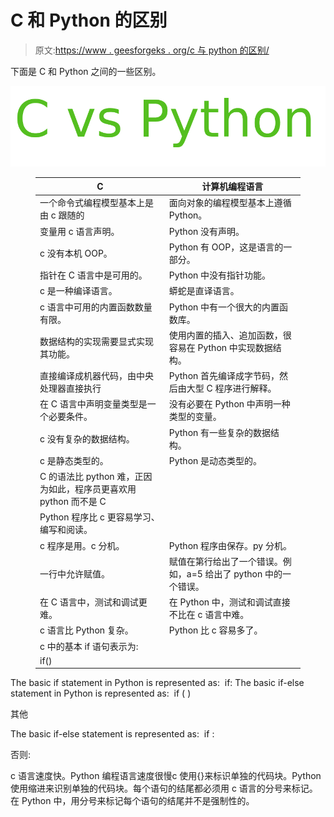 # C 和 Python 的区别

> 原文:[https://www . geesforgeks . org/c 与 python 的区别/](https://www.geeksforgeeks.org/difference-between-c-and-python/)

下面是 C 和 Python 之间的一些区别。

![](img/b77e87cb00d52508b8cca18437f9ad83.png)

<figure class="table">

| C | 计算机编程语言 |
| --- | --- |
| 一个命令式编程模型基本上是由 c 跟随的 | 面向对象的编程模型基本上遵循 Python。 |
| 变量用 c 语言声明。 | Python 没有声明。 |
| c 没有本机 OOP。 | Python 有 OOP，这是语言的一部分。 |
| 指针在 C 语言中是可用的。 | Python 中没有指针功能。 |
| c 是一种编译语言。 | 蟒蛇是直译语言。 |
| c 语言中可用的内置函数数量有限。 | Python 中有一个很大的内置函数库。 |
| 数据结构的实现需要显式实现其功能。 | 使用内置的插入、追加函数，很容易在 Python 中实现数据结构。 |
| 直接编译成机器代码，由中央处理器直接执行 | Python 首先编译成字节码，然后由大型 C 程序进行解释。 |
| 在 C 语言中声明变量类型是一个必要条件。 | 没有必要在 Python 中声明一种类型的变量。 |
| c 没有复杂的数据结构。 | Python 有一些复杂的数据结构。 |
| c 是静态类型的。 | Python 是动态类型的。 |
| C 的语法比 python 难，正因为如此，程序员更喜欢用 python 而不是 C
 | Python 程序比 c 更容易学习、编写和阅读。 |
| c 程序是用。c 分机。 | Python 程序由保存。py 分机。 |
| 一行中允许赋值。 | 赋值在第行给出了一个错误。例如，a=5 给出了 python 中的一个错误。 |
| 在 C 语言中，测试和调试更难。 | 在 Python 中，测试和调试直接不比在 c 语言中难。 |
| c 语言比 Python 复杂。 | Python 比 c 容易多了。 |
| c 中的基本 if 语句表示为:
if() |

</figure>

The basic if statement in Python is represented as: 
if: The basic if-else statement in Python is represented as: 
if ( ) 

其他

The basic if-else statement is represented as: 
if : 

否则:

c 语言速度快。Python 编程语言速度很慢c 使用{}来标识单独的代码块。Python 使用缩进来识别单独的代码块。每个语句的结尾都必须用 c 语言的分号来标记。在 Python 中，用分号来标记每个语句的结尾并不是强制性的。